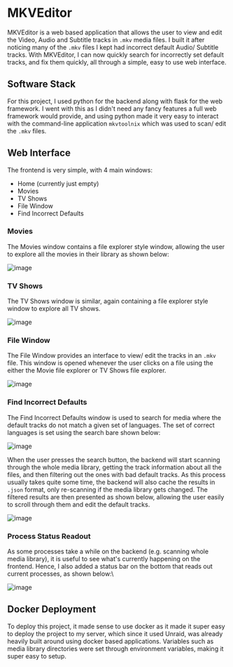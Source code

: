 
# MKVEditor

MKVEditor is a web based application that allows the user to view and edit the Video, Audio and Subtitle tracks in `.mkv` media files. I built it after noticing many of the `.mkv` files I kept had incorrect default Audio/ Subtitle tracks. With MKVEditor, I can now quickly search for incorrectly set default tracks, and fix them quickly, all through a simple, easy to use web interface.

## Software Stack

For this project, I used python for the backend along with flask for the web framework. I went with this as I didn't need any fancy features a full web framework would provide, and using python made it very easy to interact with the command-line application `mkvtoolnix` which was used to scan/ edit the `.mkv` files.

## Web Interface

The frontend is very simple, with 4 main windows:
- Home (currently just empty)
- Movies
- TV Shows
- File Window
- Find Incorrect Defaults

### Movies
The Movies window contains a file explorer style window, allowing the user to explore all the movies in their library as shown below:

![image](https://github.com/user-attachments/assets/4cfa82af-433e-441f-8037-be42709cde31)


### TV Shows
The TV Shows window is similar, again containing a file explorer style window to explore all TV shows.

![image](https://github.com/user-attachments/assets/6fa076a9-4204-4416-8888-aa8eac649e55)


### File Window
The File Window provides an interface to view/ edit the tracks in an `.mkv` file. This window is opened whenever the user clicks on a file using the either the Movie file explorer or TV Shows file explorer.

![image](https://github.com/user-attachments/assets/86883bf1-a0d2-4c73-8f52-1d6b6cc09051)


### Find Incorrect Defaults
The Find Incorrect Defaults window is used to search for media where the default tracks do not match a given set of languages. The set of correct languages is set using the search bare shown below:

![image](https://github.com/user-attachments/assets/2d7b542e-102a-445e-b922-ef2a0d81588b)


When the user presses the search button, the backend will start scanning through the whole media library, getting the track information about all the files, and then filtering out the ones with bad default tracks. As this process usually takes quite some time, the backend will also cache the results in `.json` format, only re-scanning if the media library gets changed. The filtered results are then presented as shown below, allowing the user easily to scroll through them and edit the default tracks.

![image](https://github.com/user-attachments/assets/b93950cb-5c3d-48c2-9141-1ed69d26bc51)


### Process Status Readout

As some processes take a while on the backend (e.g. scanning whole media library), it is useful to see what's currently happening on the frontend. Hence, I also added a status bar on the bottom that reads out current processes, as shown below:\

![image](https://github.com/user-attachments/assets/b0ed0e5d-ee29-4d63-a330-ef2bb2e5fba9)


## Docker Deployment

To deploy this project, it made sense to use docker as it made it super easy to deploy the project to my server, which since it used Unraid, was already heavily built around using docker based applications. Variables such as media library directories were set through environment variables, making it super easy to setup.
